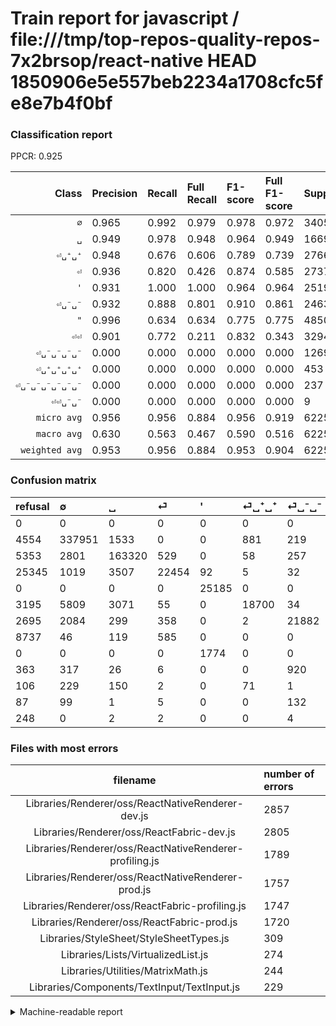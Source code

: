 # Train report for javascript / file:///tmp/top-repos-quality-repos-7x2brsop/react-native HEAD 1850906e5e557beb2234a1708cfc5fe8e7b4f0bf

### Classification report

PPCR: 0.925

| Class | Precision | Recall | Full Recall | F1-score | Full F1-score | Support | Full Support | PPCR |
|------:|:----------|:-------|:------------|:---------|:---------|:--------|:-------------|:-----|
| `∅` | 0.965| 0.992| 0.979| 0.978| 0.972| 340585| 345139| 0.987 |
| `␣` | 0.949| 0.978| 0.948| 0.964| 0.949| 166973| 172326| 0.969 |
| `⏎␣⁺␣⁺` | 0.948| 0.676| 0.606| 0.789| 0.739| 27669| 30864| 0.896 |
| `⏎` | 0.936| 0.820| 0.426| 0.874| 0.585| 27374| 52719| 0.519 |
| `'` | 0.931| 1.000| 1.000| 0.964| 0.964| 25197| 25197| 1.000 |
| `⏎␣⁻␣⁻` | 0.932| 0.888| 0.801| 0.910| 0.861| 24631| 27326| 0.901 |
| `"` | 0.996| 0.634| 0.634| 0.775| 0.775| 4850| 4850| 1.000 |
| `⏎⏎` | 0.901| 0.772| 0.211| 0.832| 0.343| 3294| 12031| 0.274 |
| `⏎␣⁻␣⁻␣⁻␣⁻` | 0.000| 0.000| 0.000| 0.000| 0.000| 1269| 1632| 0.778 |
| `⏎␣⁺␣⁺␣⁺␣⁺` | 0.000| 0.000| 0.000| 0.000| 0.000| 453| 559| 0.810 |
| `⏎␣⁻␣⁻␣⁻␣⁻␣⁻␣⁻` | 0.000| 0.000| 0.000| 0.000| 0.000| 237| 324| 0.731 |
| `⏎⏎␣⁻␣⁻` | 0.000| 0.000| 0.000| 0.000| 0.000| 9| 257| 0.035 |
| `micro avg` | 0.956| 0.956| 0.884| 0.956| 0.919| 622541| 673224| 0.925 |
| `macro avg` | 0.630| 0.563| 0.467| 0.590| 0.516| 622541| 673224| 0.925 |
| `weighted avg` | 0.953| 0.956| 0.884| 0.953| 0.904| 622541| 673224| 0.925 |

### Confusion matrix

|refusal|  ∅| ␣| ⏎| '| ⏎␣⁺␣⁺| ⏎␣⁻␣⁻| ⏎⏎| "| ⏎␣⁻␣⁻␣⁻␣⁻| ⏎␣⁺␣⁺␣⁺␣⁺| ⏎␣⁻␣⁻␣⁻␣⁻␣⁻␣⁻| ⏎⏎␣⁻␣⁻| 
|:---|:---|:---|:---|:---|:---|:---|:---|:---|:---|:---|:---|:---|
|0 |0 |0 |0 |0 |0 |0 |0 |0 |0 |0 |0 |0 |
|4554 |337951 |1533 |0 |0 |881 |219 |0 |1 |0 |0 |0 |0 |
|5353 |2801 |163320 |529 |0 |58 |257 |8 |0 |0 |0 |0 |0 |
|25345 |1019 |3507 |22454 |92 |5 |32 |265 |0 |0 |0 |0 |0 |
|0 |0 |0 |0 |25185 |0 |0 |0 |12 |0 |0 |0 |0 |
|3195 |5809 |3071 |55 |0 |18700 |34 |0 |0 |0 |0 |0 |0 |
|2695 |2084 |299 |358 |0 |2 |21882 |6 |0 |0 |0 |0 |0 |
|8737 |46 |119 |585 |0 |0 |0 |2544 |0 |0 |0 |0 |0 |
|0 |0 |0 |0 |1774 |0 |0 |0 |3076 |0 |0 |0 |0 |
|363 |317 |26 |6 |0 |0 |920 |0 |0 |0 |0 |0 |0 |
|106 |229 |150 |2 |0 |71 |1 |0 |0 |0 |0 |0 |0 |
|87 |99 |1 |5 |0 |0 |132 |0 |0 |0 |0 |0 |0 |
|248 |0 |2 |2 |0 |0 |4 |1 |0 |0 |0 |0 |0 |

### Files with most errors

| filename | number of errors|
|:----:|:-----|
| Libraries/Renderer/oss/ReactNativeRenderer-dev.js | 2857 |
| Libraries/Renderer/oss/ReactFabric-dev.js | 2805 |
| Libraries/Renderer/oss/ReactNativeRenderer-profiling.js | 1789 |
| Libraries/Renderer/oss/ReactNativeRenderer-prod.js | 1757 |
| Libraries/Renderer/oss/ReactFabric-profiling.js | 1747 |
| Libraries/Renderer/oss/ReactFabric-prod.js | 1720 |
| Libraries/StyleSheet/StyleSheetTypes.js | 309 |
| Libraries/Lists/VirtualizedList.js | 274 |
| Libraries/Utilities/MatrixMath.js | 244 |
| Libraries/Components/TextInput/TextInput.js | 229 |

<details>
    <summary>Machine-readable report</summary>
```json
{
  "cl_report": {"\"": {"f1-score": 0.7749086786748961, "precision": 0.995791518290709, "recall": 0.6342268041237114, "support": 4850}, "\u0027": {"f1-score": 0.9640560404226, "precision": 0.9310191859820339, "recall": 0.9995237528277175, "support": 25197}, "macro avg": {"f1-score": 0.5904565331668682, "precision": 0.6298082191688731, "recall": 0.5634132509400355, "support": 622541}, "micro avg": {"f1-score": 0.9559402513248123, "precision": 0.9559402513248123, "recall": 0.9559402513248123, "support": 622541}, "weighted avg": {"f1-score": 0.952579385119, "precision": 0.9527310027189788, "recall": 0.9559402513248123, "support": 622541}, "\u2205": {"f1-score": 0.9782354473615654, "precision": 0.9645959098628534, "recall": 0.9922662477795557, "support": 340585}, "\u23ce": {"f1-score": 0.8742067354487054, "precision": 0.9357392898816469, "recall": 0.8202674070285673, "support": 27374}, "\u23ce\u23ce": {"f1-score": 0.831644328211834, "precision": 0.9008498583569405, "recall": 0.7723132969034608, "support": 3294}, "\u23ce\u23ce\u2423\u207b\u2423\u207b": {"f1-score": 0.0, "precision": 0.0, "recall": 0.0, "support": 9}, "\u23ce\u2423\u207a\u2423\u207a": {"f1-score": 0.7892626514160299, "precision": 0.9484201450524927, "recall": 0.6758466153456938, "support": 27669}, "\u23ce\u2423\u207a\u2423\u207a\u2423\u207a\u2423\u207a": {"f1-score": 0.0, "precision": 0.0, "recall": 0.0, "support": 453}, "\u23ce\u2423\u207b\u2423\u207b": {"f1-score": 0.9096275357499168, "precision": 0.9319023891657084, "recall": 0.8883926758962283, "support": 24631}, "\u23ce\u2423\u207b\u2423\u207b\u2423\u207b\u2423\u207b": {"f1-score": 0.0, "precision": 0.0, "recall": 0.0, "support": 1269}, "\u23ce\u2423\u207b\u2423\u207b\u2423\u207b\u2423\u207b\u2423\u207b\u2423\u207b": {"f1-score": 0.0, "precision": 0.0, "recall": 0.0, "support": 237}, "\u2423": {"f1-score": 0.963536980716871, "precision": 0.9493803334340921, "recall": 0.9781222113754918, "support": 166973}},
  "cl_report_full": {"\"": {"f1-score": 0.7749086786748961, "precision": 0.995791518290709, "recall": 0.6342268041237114, "support": 4850}, "\u0027": {"f1-score": 0.9640560404226, "precision": 0.9310191859820339, "recall": 0.9995237528277175, "support": 25197}, "macro avg": {"f1-score": 0.5156697853448456, "precision": 0.6298082191688731, "recall": 0.46705789525810176, "support": 673224}, "micro avg": {"f1-score": 0.9185492739810074, "precision": 0.9559402513248123, "recall": 0.8839732392190415, "support": 673224}, "weighted avg": {"f1-score": 0.9035154862684308, "precision": 0.9502299838966276, "recall": 0.8839732392190415, "support": 673224}, "\u2205": {"f1-score": 0.9718300948678206, "precision": 0.9645959098628534, "recall": 0.9791736083143313, "support": 345139}, "\u23ce": {"f1-score": 0.5853874731147755, "precision": 0.9357392898816469, "recall": 0.4259185492896299, "support": 52719}, "\u23ce\u23ce": {"f1-score": 0.3425109390777516, "precision": 0.9008498583569405, "recall": 0.21145374449339208, "support": 12031}, "\u23ce\u23ce\u2423\u207b\u2423\u207b": {"f1-score": 0.0, "precision": 0.0, "recall": 0.0, "support": 257}, "\u23ce\u2423\u207a\u2423\u207a": {"f1-score": 0.739408078132105, "precision": 0.9484201450524927, "recall": 0.605883877656817, "support": 30864}, "\u23ce\u2423\u207a\u2423\u207a\u2423\u207a\u2423\u207a": {"f1-score": 0.0, "precision": 0.0, "recall": 0.0, "support": 559}, "\u23ce\u2423\u207b\u2423\u207b": {"f1-score": 0.8613773692601414, "precision": 0.9319023891657084, "recall": 0.8007758179023641, "support": 27326}, "\u23ce\u2423\u207b\u2423\u207b\u2423\u207b\u2423\u207b": {"f1-score": 0.0, "precision": 0.0, "recall": 0.0, "support": 1632}, "\u23ce\u2423\u207b\u2423\u207b\u2423\u207b\u2423\u207b\u2423\u207b\u2423\u207b": {"f1-score": 0.0, "precision": 0.0, "recall": 0.0, "support": 324}, "\u2423": {"f1-score": 0.9485587505880576, "precision": 0.9493803334340921, "recall": 0.9477385884892587, "support": 172326}},
  "ppcr": 0.9247159934880516
}
```
</details>
